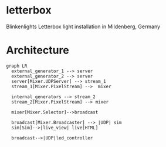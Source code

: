 # letterbox
Blinkenlights Letterbox light installation in Mildenberg, Germany


# Architecture
```mermaid
graph LR
  external_generator_1 --> server
  external_generator_2 --> server
  server[Mixer.UDPServer] --> stream_1
  stream_1[Mixer.PixelStream] -->  mixer 
  
  internal_generators --> stream_2
  stream_2[Mixer.PixelStream] --> mixer 

  mixer[Mixer.Selector]-->broadcast

  broadcast[Mixer.Broadcaster] --> |UDP| sim
  sim[Sim]-->|live_view| live[HTML]

  broadcast-->|UDP|led_controller
```

